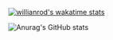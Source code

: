 
[![willianrod's wakatime stats](https://github-readme-stats.vercel.app/api/wakatime?username=willianrod)](https://github.com/suprajaarthi/github-readme-stats)



![Anurag's GitHub stats](https://github-readme-stats.vercel.app/api?username=suprajarthi&show_icons=true)
